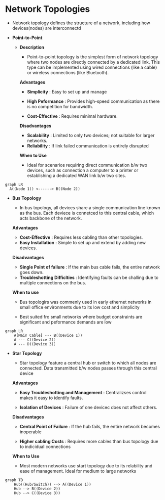 # Network Topologies

  * Network topology defines the structure of a network, including how devices(nodes) are interconnectd

  * **Point-to-Point**

    * **Description**

      * Point-to-point topology is the simplest form of network topology where two nodes are directly connected by a dedicated link.
        This type can be implemented using wired connections (like a cable) or wireless connections (like Bluetooth).

      **Advantages**

        * **Simplicity** : Easy to set up and manage

        * **High Peformance** : Provides high-speed communication as there is no competition for bandwidth.

        * **Cost-Effective** : Requires minimal hardware.

      **Disadvantages**

        * **Scalability** : Limited to only two devices; not suitable for larger networks.
        * **Reliability** : If link failed communication is entirely disrupted

      **When to Use**

        * Ideal for scenarios requiring direct communication b/w two devices, such as connection a computer to a printer or establishing a
          dedicated WAN link b/w two sites.

  ```mermaid
  graph LR
    A((Node 1)) <------> B((Node 2))
  ```

  * **Bus Topology**

    * In bus topology, all devices share a single communication line known as the bus. Each deviece is connetced to this central cable,
      which acts backbone of the network.

    **Advantages**

      * **Cost-Effective** : Requires less cabling than other topologies.
      * **Easy Installation** : Simple to set up and extend by adding new devices.

    **Disadvantages**

      * **Single Point of failure** : If the main bus cable fails, the entire network goes down.
      * **Troubleshotting Difficlties** : Identifying faults can be challing due to multiple connections on the bus.
      

    **When to use**

      * Bus topologirs was commenly used in early ethernet networks in small office environments due to its low cost and simplicity

      * Best suited fro small networks where budget constraints are significant and peformance demands are low

  ```mermaid
  graph LR
      A[Main Cable] --- B((Device 1))
      A --- C((Device 2))
      A --- D((Device 3))
  ```

  * **Star Topology**

    * Star topology feature a central hub or switch to which all nodes are connected. Data transmitted b/w nodes passes through this central device

    **Advantages**

      * **Easy Troubleshotting and Management** : Centralizses control makes it easy to identify faults.

      * **Isolation of Devices** : Failure of one devicec does not affect others.

    **Disadvantages**

      * **Central Point of Failure** : If the hub fails, the entire network becomes inoperable

      * **Higher cabling Costs** : Requires more cables than bus topology due to indicidual connections

    **When to Use**

      * Most modern networks use start topology due to its relability and ease of management. Ideal for medium to large networks

  ```mermaid
  graph TB
      Hub((Hub/Switch)) --> A((Device 1))
      Hub --> B((Device 2))
      Hub --> C((Device 3))
  ```
